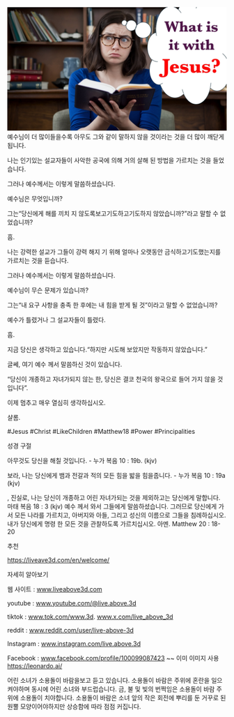 ![Video cover image](../cover.jpeg)
예수님이 더 많이들을수록 아무도 그와 같이 말하지 않을 것이라는 것을 더 많이 깨닫게됩니다.

나는 인기있는 설교자들이 사악한 공국에 의해 거의 살해 된 방법을 가르치는 것을 들었습니다.

그러나 예수께서는 이렇게 말씀하셨습니다.

예수님은 무엇입니까?

그는“당신에게 해를 끼치 지 않도록보고기도하고기도하지 않았습니까?”라고 말할 수 없었습니까?

흠.

나는 강력한 설교가 그들이 강력 해지 기 위해 얼마나 오랫동안 금식하고기도했는지를 가르치는 것을 듣습니다.

그러나 예수께서는 이렇게 말씀하셨습니다.

예수님이 무슨 문제가 있습니까?

그는“내 요구 사항을 충족 한 후에는 내 힘을 받게 될 것”이라고 말할 수 없었습니까?

예수가 틀렸거나 그 설교자들이 틀렸다.

흠.

지금 당신은 생각하고 있습니다.“하지만 시도해 보았지만 작동하지 않았습니다.”

글쎄, 여기 예수 께서 말씀하신 것이 있습니다.

“당신이 개종하고 자녀가되지 않는 한, 당신은 결코 천국의 왕국으로 들어 가지 않을 것입니다”.

이제 멈추고 매우 열심히 생각하십시오.

샬롬.


#Jesus #Christ #LikeChildren #Matthew18 #Power #Principalities


성경 구절

아무것도 당신을 해칠 것입니다. - 누가 복음 10 : 19b. (kjv)

보라, 나는 당신에게 뱀과 전갈과 적의 모든 힘을 밟을 힘을줍니다. - 누가 복음 10 : 19a (kjv)

, 진실로, 나는 당신이 개종하고 어린 자녀가되는 것을 제외하고는 당신에게 말합니다. 마태 복음 18 : 3 (kjv)
예수 께서 와서 그들에게 말씀하셨습니다. 그러므로 당신에게 가서 모든 나라를 가르치고, 아버지와 아들, 그리고 성신의 이름으로 그들을 침례하십시오. 내가 당신에게 명령 한 모든 것을 관찰하도록 가르치십시오. 아멘. Matthew 20 : 18-20


추천

https://liveave3d.com/en/welcome/


자세히 알아보기

웹 사이트 : www.liveabove3d.com

youtube : www.youtube.com/@live.above.3d

tiktok : www.tok.com/www.3d. www.x.com/live_above_3d

reddit : www.reddit.com/user/live-above-3d

Instagram : www.instagram.com/live.above.3d

Facebook : www.facebook.com/profile/100099087423 ~~ 이미 이미지 사용 https://leonardo.ai/

어린 소녀가 소용돌이 바람을보고 듣고 있습니다. 소용돌이 바람은 주위에 혼란을 일으켜야하며 동시에 어린 소녀와 부드럽습니다. 금, 불 및 빛의 번쩍임은 소용돌이 바람 주위에 소용돌이 치야합니다. 소용돌이 바람은 소녀 앞의 작은 회전에 뿌리를 둔 거꾸로 된 원뿔 모양이어야하지만 상승함에 따라 점점 커집니다.


